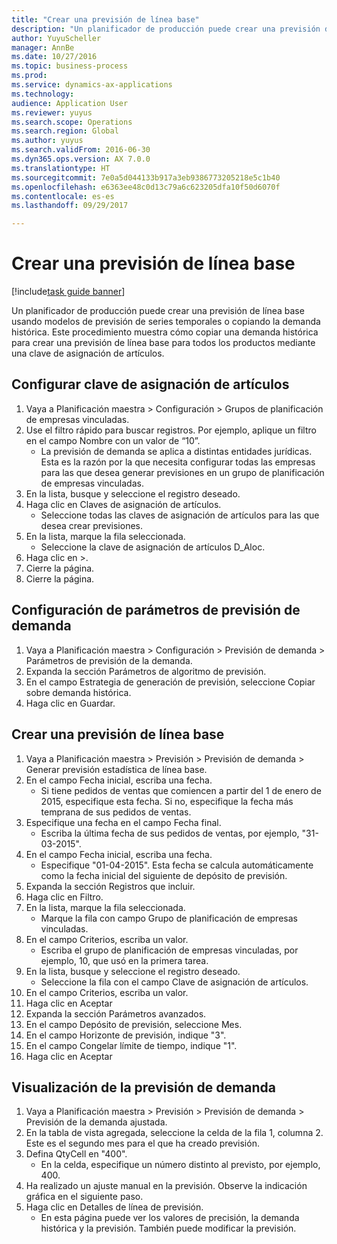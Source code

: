```yaml
--- 
title: "Crear una previsión de línea base"
description: "Un planificador de producción puede crear una previsión de línea base usando modelos de previsión de series temporales o copiando la demanda histórica."
author: YuyuScheller
manager: AnnBe
ms.date: 10/27/2016
ms.topic: business-process
ms.prod: 
ms.service: dynamics-ax-applications
ms.technology: 
audience: Application User
ms.reviewer: yuyus
ms.search.scope: Operations
ms.search.region: Global
ms.author: yuyus
ms.search.validFrom: 2016-06-30
ms.dyn365.ops.version: AX 7.0.0
ms.translationtype: HT
ms.sourcegitcommit: 7e0a5d044133b917a3eb9386773205218e5c1b40
ms.openlocfilehash: e6363ee48c0d13c79a6c623205dfa10f50d6070f
ms.contentlocale: es-es
ms.lasthandoff: 09/29/2017

---
```

# <a name="create-a-baseline-forecast"></a>Crear una previsión de línea base

[!include[task guide banner](../../includes/task-guide-banner.md)]

Un planificador de producción puede crear una previsión de línea base usando modelos de previsión de series temporales o copiando la demanda histórica. Este procedimiento muestra cómo copiar una demanda histórica para crear una previsión de línea base para todos los productos mediante una clave de asignación de artículos. 


## <a name="set-up-an-item-allocation-key"></a>Configurar clave de asignación de artículos
1. Vaya a Planificación maestra > Configuración > Grupos de planificación de empresas vinculadas.
2. Use el filtro rápido para buscar registros. Por ejemplo, aplique un filtro en el campo Nombre con un valor de “10”.
    * La previsión de demanda se aplica a distintas entidades jurídicas. Esta es la razón por la que necesita configurar todas las empresas para las que desea generar previsiones en un grupo de planificación de empresas vinculadas.  
3. En la lista, busque y seleccione el registro deseado.
4. Haga clic en Claves de asignación de artículos.
    * Seleccione todas las claves de asignación de artículos para las que desea crear previsiones.  
5. En la lista, marque la fila seleccionada.
    * Seleccione la clave de asignación de artículos D_Aloc.  
6. Haga clic en >.
7. Cierre la página.
8. Cierre la página.

## <a name="set-up-the-demand-forecasting-paramters"></a>Configuración de parámetros de previsión de demanda
1. Vaya a Planificación maestra > Configuración > Previsión de demanda > Parámetros de previsión de la demanda.
2. Expanda la sección Parámetros de algoritmo de previsión.
3. En el campo Estrategia de generación de previsión, seleccione Copiar sobre demanda histórica.
4. Haga clic en Guardar.

## <a name="create-a-baseline-forecast"></a>Crear una previsión de línea base
1. Vaya a Planificación maestra > Previsión > Previsión de demanda > Generar previsión estadística de línea base.
2. En el campo Fecha inicial, escriba una fecha.
    * Si tiene pedidos de ventas que comiencen a partir del 1 de enero de 2015, especifique esta fecha. Si no, especifique la fecha más temprana de sus pedidos de ventas.  
3. Especifique una fecha en el campo Fecha final.
    * Escriba la última fecha de sus pedidos de ventas, por ejemplo, "31-03-2015".  
4. En el campo Fecha inicial, escriba una fecha.
    * Especifique "01-04-2015". Esta fecha se calcula automáticamente como la fecha inicial del siguiente de depósito de previsión.  
5. Expanda la sección Registros que incluir.
6. Haga clic en Filtro.
7. En la lista, marque la fila seleccionada.
    * Marque la fila con campo Grupo de planificación de empresas vinculadas.  
8. En el campo Criterios, escriba un valor.
    * Escriba el grupo de planificación de empresas vinculadas, por ejemplo, 10, que usó en la primera tarea.  
9. En la lista, busque y seleccione el registro deseado.
    * Seleccione la fila con el campo Clave de asignación de artículos.  
10. En el campo Criterios, escriba un valor.
11. Haga clic en Aceptar
12. Expanda la sección Parámetros avanzados.
13. En el campo Depósito de previsión, seleccione Mes.
14. En el campo Horizonte de previsión, indique "3".
15. En el campo Congelar límite de tiempo, indique "1".
16. Haga clic en Aceptar

## <a name="visualize-the-demand-forecast"></a>Visualización de la previsión de demanda
1. Vaya a Planificación maestra > Previsión > Previsión de demanda > Previsión de la demanda ajustada.
2. En la tabla de vista agregada, seleccione la celda de la fila 1, columna 2. Este es el segundo mes para el que ha creado previsión.
3. Defina QtyCell en "400".
    * En la celda, especifique un número distinto al previsto, por ejemplo, 400.  
4. Ha realizado un ajuste manual en la previsión. Observe la indicación gráfica en el siguiente paso.
5. Haga clic en Detalles de línea de previsión.
    * En esta página puede ver los valores de precisión, la demanda histórica y la previsión. También puede modificar la previsión.  


